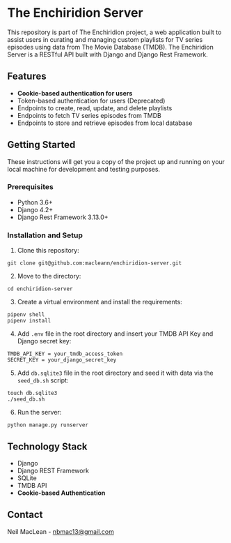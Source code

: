# The Enchiridion Server

This repository is part of The Enchiridion project, a web application built to assist users in curating and managing custom playlists for TV series episodes using data from The Movie Database (TMDB). The Enchiridion Server is a RESTful API built with Django and Django Rest Framework.

## Features

- **Cookie-based authentication for users**
- Token-based authentication for users (Deprecated)
- Endpoints to create, read, update, and delete playlists
- Endpoints to fetch TV series episodes from TMDB
- Endpoints to store and retrieve episodes from local database

## Getting Started

These instructions will get you a copy of the project up and running on your local machine for development and testing purposes.

### Prerequisites

- Python 3.6+
- Django 4.2+
- Django Rest Framework 3.13.0+

### Installation and Setup

1. Clone this repository:
```
git clone git@github.com:macleann/enchiridion-server.git
```
2. Move to the directory:
```
cd enchiridion-server
```
3. Create a virtual environment and install the requirements:
```
pipenv shell
pipenv install
```
4. Add `.env` file in the root directory and insert your TMDB API Key and Django secret key:
```
TMDB_API_KEY = your_tmdb_access_token
SECRET_KEY = your_django_secret_key
```
5. Add `db.sqlite3` file in the root directory and seed it with data via the `seed_db.sh` script:
```
touch db.sqlite3
./seed_db.sh
```
6. Run the server:
```
python manage.py runserver
```

## Technology Stack

- Django
- Django REST Framework
- SQLite
- TMDB API
- **Cookie-based Authentication**

## Contact

Neil MacLean - nbmac13@gmail.com